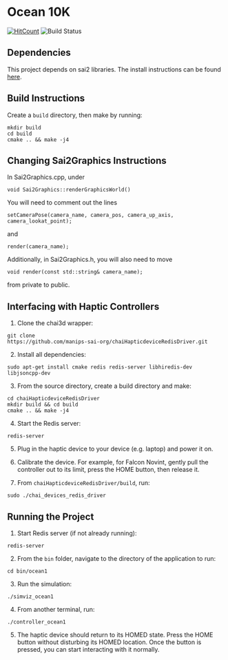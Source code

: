 # Ocean 10K

[![HitCount](https://hits.dwyl.com/zohan638/CS225A-Project.svg?style=flat-square)](http://hits.dwyl.com/zohan638/CS225A-Project)
![Build Status](https://github.com/zohan638/CS225A-Project/actions/workflows/c-cpp.yml/badge.svg)

## Dependencies
This project depends on sai2 libraries. The install instructions can be found
[here](https://github.com/manips-sai-org/OpenSai).


## Build Instructions
Create a `build` directory, then make by running:
```
mkdir build
cd build
cmake .. && make -j4
```

## Changing Sai2Graphics Instructions
In Sai2Graphics.cpp, under 
```
void Sai2Graphics::renderGraphicsWorld()
```
You will need to comment out the lines 
```
setCameraPose(camera_name, camera_pos, camera_up_axis, camera_lookat_point);
```
and
```
render(camera_name);
```
Additionally, in Sai2Graphics.h, you will also need to move
```
void render(const std::string& camera_name);
```
from private to public.


## Interfacing with Haptic Controllers

1. Clone the chai3d wrapper:
```
git clone
https://github.com/manips-sai-org/chaiHapticdeviceRedisDriver.git
```

2. Install all dependencies:
```
sudo apt-get install cmake redis redis-server libhiredis-dev libjsoncpp-dev
```

3. From the source directory, create a build directory and make:
```
cd chaiHapticdeviceRedisDriver
mkdir build && cd build
cmake .. && make -j4
```

4. Start the Redis server:
```
redis-server
```

5. Plug in the haptic device to your device (e.g. laptop) and power it on.

6. Calibrate the device. For example, for Falcon Novint, gently pull the
controller out to its limit, press the HOME button, then release it.

7. From `chaiHapticdeviceRedisDriver/build`, run:
```
sudo ./chai_devices_redis_driver
```


## Running the Project
1. Start Redis server (if not already running):
```
redis-server
```

2. From the `bin` folder, navigate to the directory of the application to run:
```
cd bin/ocean1
```

3. Run the simulation:
```
./simviz_ocean1
```
4. From another terminal, run:
```
./controller_ocean1
```
5. The haptic device should return to its HOMED state. Press the HOME button
without disturbing its HOMED location. Once the button is pressed, you can
start interacting with it normally.
